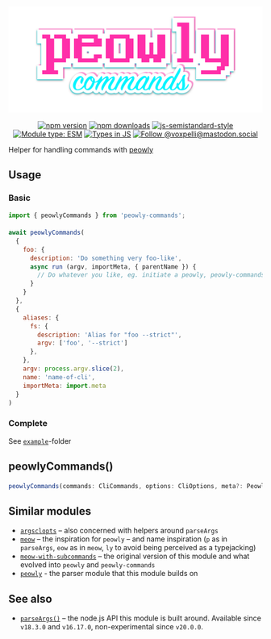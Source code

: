 <div align="center">
  <img
    src="peowly-commands.svg"
    width="512"
    height="auto"
    alt="peowly-commands"
  />
</div>

<div align="center">

[![npm version](https://img.shields.io/npm/v/peowly-commands.svg?style=flat)](https://www.npmjs.com/package/peowly-commands)
[![npm downloads](https://img.shields.io/npm/dm/peowly-commands.svg?style=flat)](https://www.npmjs.com/package/peowly-commands)
[![js-semistandard-style](https://img.shields.io/badge/code%20style-semistandard-brightgreen.svg)](https://github.com/voxpelli/eslint-config)
[![Module type: ESM](https://img.shields.io/badge/module%20type-esm-brightgreen)](https://github.com/voxpelli/badges-cjs-esm)
[![Types in JS](https://img.shields.io/badge/types_in_js-yes-brightgreen)](https://github.com/voxpelli/types-in-js)
[![Follow @voxpelli@mastodon.social](https://img.shields.io/mastodon/follow/109247025527949675?domain=https%3A%2F%2Fmastodon.social&style=social)](https://mastodon.social/@voxpelli)

</div>

Helper for handling commands with [peowly](https://github.com/voxpelli/peowly)

## Usage

### Basic

<!--
TODO: Include this example using eg: https://unifiedjs.com/explore/package/remark-usage/
-->

```javascript
import { peowlyCommands } from 'peowly-commands';

await peowlyCommands(
  {
    foo: {
      description: 'Do something very foo-like',
      async run (argv, importMeta, { parentName }) {
        // Do whatever you like, eg. initiate a peowly, peowly-commands, meow or something else
      }
    }
  },
  {
    aliases: {
      fs: {
        description: 'Alias for "foo --strict"',
        argv: ['foo', '--strict']
      },
    },
    argv: process.argv.slice(2),
    name: 'name-of-cli',
    importMeta: import.meta
  }
)
```

### Complete

See [`example`](./example/)-folder

## peowlyCommands()

```ts
peowlyCommands(commands: CliCommands, options: CliOptions, meta?: PeowlyMeta | undefined): Promise<void>
```

## Similar modules

* [`argsclopts`](https://github.com/bcomnes/argsclopts) – also concerned with helpers around `parseArgs`
* [`meow`](https://github.com/sindresorhus/meow) – the inspiration for `peowly` – and name inspiration (`p` as in `parseArgs`, `eow` as in `meow`, `ly` to avoid being perceived as a typejacking)
* [`meow-with-subcommands`](https://github.com/voxpelli/meow-with-subcommands) – the original version of this module and what evolved into `peowly` and `peowly-commands`
* [`peowly`](https://github.com/voxpelli/peowly) - the parser module that this module builds on

## See also

* [`parseArgs()`](https://nodejs.org/api/util.html#utilparseargsconfig) – the node.js API this module is built around. Available since `v18.3.0` and `v16.17.0`, non-experimental since `v20.0.0`.
